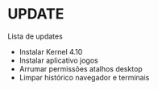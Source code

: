 # UPDATE
Lista de updates

- Instalar Kernel 4.10
- Instalar aplicativo jogos
- Arrumar permissões atalhos desktop
- Limpar histórico navegador e terminais
